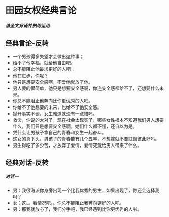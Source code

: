 # 田园女权经典言论

##### 请全文背诵并熟练运用

## 经典言论-反转

- 一个男孩得多失望才会做出这种事；
- 给不了他幸福，就给他自由吧。
- 总不能阻止他最求更好的人吧；
- 他在进步，你呢？
- 他只是想要安全感啊，不爱他就放了他。
- 男人要的很简单，他只是想要安全感啊，你连安全感都给不了，还想要什么未来。
- 你总不能阻止他奔向比你更优秀的人吧。
- 你给不了他想要的未来，也给不了他安全感。
- 抛开事实不谈，女生难道就没有一点错吗。
- 救命，你说的太对了，现在社会太现实了，哪些女性根本不知道我们男人想要什么，我们只是想要安全感啊，她们什么都不懂，还自以为是。
- 凭什么让男孩子拿自己的青春和女生一起奋斗。
- 这女的真下头，男孩子的青春能有几个五年，不想嫁就不要耽误彼此好吗。
- 男生得吃了多少苦，才放弃了爱情，爱情究竟给男人带来了什么。

## 经典对话-反转

##### 对话一

- 男：我很海派你身旁出现一个比我优秀的男生，如果出现了，你还会选择我吗？
- 女：这。。看情况吧。。你总不能阻止我奔向更好的人吧。
- 男：那我就放心了，我们分手吧，我已经遇到比你更优秀的人啦。
